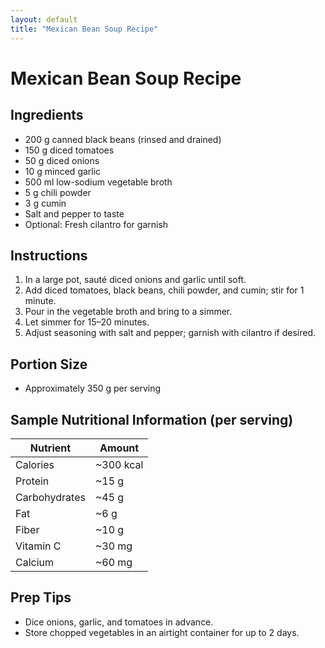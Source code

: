 ```yaml
---
layout: default
title: "Mexican Bean Soup Recipe"
---
```


# Mexican Bean Soup Recipe

## Ingredients
- 200 g canned black beans (rinsed and drained)
- 150 g diced tomatoes
- 50 g diced onions
- 10 g minced garlic
- 500 ml low-sodium vegetable broth
- 5 g chili powder
- 3 g cumin
- Salt and pepper to taste
- Optional: Fresh cilantro for garnish

## Instructions
1. In a large pot, sauté diced onions and garlic until soft.
2. Add diced tomatoes, black beans, chili powder, and cumin; stir for 1 minute.
3. Pour in the vegetable broth and bring to a simmer.
4. Let simmer for 15–20 minutes.
5. Adjust seasoning with salt and pepper; garnish with cilantro if desired.

## Portion Size
- Approximately 350 g per serving

## Sample Nutritional Information (per serving)

| Nutrient      | Amount    |
| ------------- | --------- |
| Calories      | ~300 kcal |
| Protein       | ~15 g     |
| Carbohydrates | ~45 g     |
| Fat           | ~6 g      |
| Fiber         | ~10 g     |
| Vitamin C     | ~30 mg    |
| Calcium       | ~60 mg    |

## Prep Tips
- Dice onions, garlic, and tomatoes in advance.
- Store chopped vegetables in an airtight container for up to 2 days.
